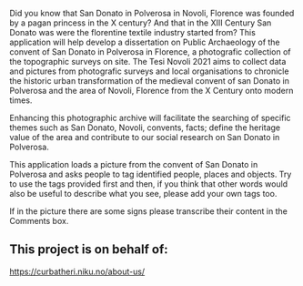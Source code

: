 Did you know that San Donato in Polverosa in Novoli, Florence was founded by a pagan princess in the X century? And that in the XIII Century San Donato was were the florentine textile industry started from? 
This application will help develop a dissertation on Public Archaeology of the convent of San Donato in Polverosa in Florence, a photografic collection of the topographic surveys on site.
The Tesi Novoli 2021 aims to collect data and pictures from photografic surveys and local organisations to chronicle the historic urban transformation of the medieval convent of san Donato in Polverosa and the area of Novoli, Florence from the X Century onto modern times.

Enhancing this photographic archive will facilitate the searching of specific themes such as San Donato, Novoli, convents, facts; define the heritage value of the area and contribute to our social research on San Donato in Polverosa.

This application loads a picture from the convent of San Donato in Polverosa and asks people to tag identified people, places and objects. Try to use the tags provided first and then, if you think that other words would also be useful to describe what you see, please add your own tags too.

If in the picture there are some signs please transcribe their content in the Comments box.

## This project is on behalf of:
https://curbatheri.niku.no/about-us/
